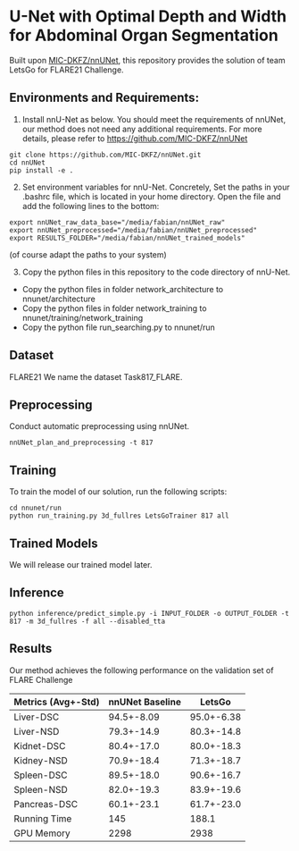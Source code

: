 # U-Net with Optimal Depth and Width for Abdominal Organ Segmentation

Built upon [MIC-DKFZ/nnUNet](https://github.com/MIC-DKFZ/nnUNet), this repository provides the solution of team LetsGo for FLARE21 Challenge.

## Environments and Requirements:
1. Install nnU-Net as below. You should meet the requirements of nnUNet, our method does not need any additional requirements.  For more details, please refer to https://github.com/MIC-DKFZ/nnUNet
```
git clone https://github.com/MIC-DKFZ/nnUNet.git
cd nnUNet
pip install -e .
```

2. Set environment variables for nnU-Net. Concretely, Set the paths in your .bashrc file, which is located in your home directory. Open the file and add the following lines to the bottom:
```
export nnUNet_raw_data_base="/media/fabian/nnUNet_raw"
export nnUNet_preprocessed="/media/fabian/nnUNet_preprocessed"
export RESULTS_FOLDER="/media/fabian/nnUNet_trained_models"
```
(of course adapt the paths to your system)

3. Copy the python files in this repository to the code directory of nnU-Net.
* Copy the python files in folder network_architecture to nnunet/architecture
* Copy the python files in folder network_training to nnunet/training/network_training
* Copy the python file run_searching.py to nnunet/run
## Dataset
FLARE21
We name the dataset Task817_FLARE.

## Preprocessing
 Conduct automatic preprocessing using nnUNet.
 ```
 nnUNet_plan_and_preprocessing -t 817
 ```

## Training
To train the model of our solution, run the following scripts:
```
cd nnunet/run
python run_training.py 3d_fullres LetsGoTrainer 817 all
```

## Trained Models
We will release our trained model later.

## Inference
```
python inference/predict_simple.py -i INPUT_FOLDER -o OUTPUT_FOLDER -t 817 -m 3d_fullres -f all --disabled_tta
```

## Results
Our method achieves the following performance on the validation set of FLARE Challenge


| Metrics (Avg+-Std) | nnUNet Baseline | LetsGo     |
| ------------------ | --------------- | ---------- |
| Liver-DSC          | 94.5+-8.09      | 95.0+-6.38 |
| Liver-NSD          | 79.3+-14.9      | 80.3+-14.8 |
| Kidnet-DSC         | 80.4+-17.0      | 80.0+-18.3 |
| Kidney-NSD         | 70.9+-18.4      | 71.3+-18.7 |
| Spleen-DSC         | 89.5+-18.0      | 90.6+-16.7 |
| Spleen-NSD         | 82.0+-19.3      | 83.9+-19.6 |
| Pancreas-DSC       | 60.1+-23.1      | 61.7+-23.0 |
| Running Time       | 145             | 188.1      |
| GPU Memory         | 2298            | 2938       | 


